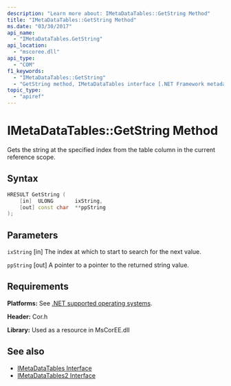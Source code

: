 ```yaml
---
description: "Learn more about: IMetaDataTables::GetString Method"
title: "IMetaDataTables::GetString Method"
ms.date: "03/30/2017"
api_name:
  - "IMetaDataTables.GetString"
api_location:
  - "mscoree.dll"
api_type:
  - "COM"
f1_keywords:
  - "IMetaDataTables::GetString"
  - "GetString method, IMetaDataTables interface [.NET Framework metadata]"
topic_type:
  - "apiref"
---
```

# IMetaDataTables::GetString Method

Gets the string at the specified index from the table column in the current reference scope.

## Syntax

```cpp
HRESULT GetString (
    [in]  ULONG       ixString,
    [out] const char  **ppString
);
```

## Parameters

 `ixString`
 [in] The index at which to start to search for the next value.

 `ppString`
 [out] A pointer to a pointer to the returned string value.

## Requirements

 **Platforms:** See [.NET supported operating systems](https://github.com/dotnet/core/blob/main/os-lifecycle-policy.md).

 **Header:** Cor.h

 **Library:** Used as a resource in MsCorEE.dll

## See also

- [IMetaDataTables Interface](imetadatatables-interface.md)
- [IMetaDataTables2 Interface](imetadatatables2-interface.md)

